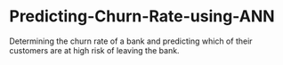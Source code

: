# Predicting-Churn-Rate-using-ANN
Determining the churn rate of a bank and predicting which of their customers are at high risk of leaving the bank.
